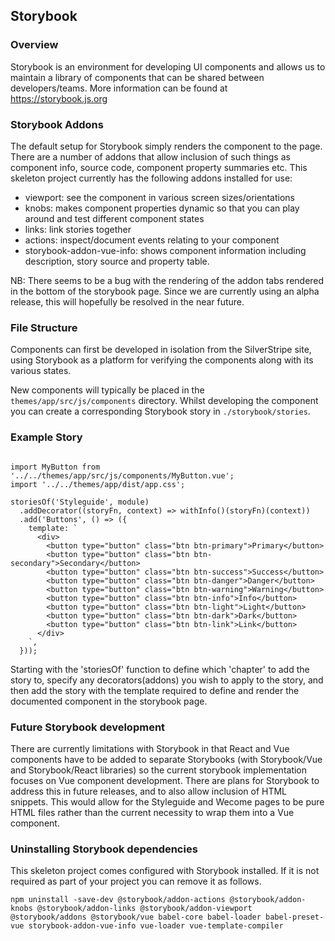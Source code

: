 ## Storybook

### Overview
Storybook is an environment for developing UI components and allows us to maintain a library of components that can be shared between developers/teams.
More information can be found at <https://storybook.js.org>

### Storybook Addons
The default setup for Storybook simply renders the component to the page. There are a number of addons that allow inclusion
of such things as component info, source code, component property summaries etc.
This skeleton project currently has the following addons installed for use:
- viewport: see the component in various screen sizes/orientations
- knobs: makes component properties dynamic so that you can play around and test different component states
- links: link stories together
- actions: inspect/document events relating to your component
- storybook-addon-vue-info: shows component information including description, story source and property table.

NB: There seems to be a bug with the rendering of the addon tabs rendered in the bottom of the storybook page. Since we 
are currently using an alpha release, this will hopefully be resolved in the near future.

### File Structure
Components can first be developed in isolation from the SilverStripe site, using Storybook as a platform for verifying the components along with its various states.

New components will typically be placed in the `themes/app/src/js/components` directory. Whilst developing the component you can create a corresponding Storybook story in `./storybook/stories`.

### Example Story
```import { storiesOf } from '@storybook/vue';

import MyButton from '../../themes/app/src/js/components/MyButton.vue';
import '../../themes/app/dist/app.css';

storiesOf('Styleguide', module)
  .addDecorator((storyFn, context) => withInfo()(storyFn)(context))
  .add('Buttons', () => ({
    template: `
      <div>
        <button type="button" class="btn btn-primary">Primary</button>
        <button type="button" class="btn btn-secondary">Secondary</button>
        <button type="button" class="btn btn-success">Success</button>
        <button type="button" class="btn btn-danger">Danger</button>
        <button type="button" class="btn btn-warning">Warning</button>
        <button type="button" class="btn btn-info">Info</button>
        <button type="button" class="btn btn-light">Light</button>
        <button type="button" class="btn btn-dark">Dark</button>
        <button type="button" class="btn btn-link">Link</button>
      </div>
    `,
  }));
```
Starting with the 'storiesOf' function to define which 'chapter' to add the story to, specify any decorators(addons) you
wish to apply to the story, and then add the story with the template required to define and render the documented
component in the storybook page.

### Future Storybook development
There are currently limitations with Storybook in that React and Vue components have to be added to separate Storybooks
(with Storybook/Vue and Storybook/React libraries) so the current storybook implementation focuses on Vue
component development. There are plans for Storybook to address this in future releases, and to also allow inclusion of HTML snippets.
This would allow for the Styleguide and Wecome pages to be pure HTML files rather than the current necessity to wrap
them into a Vue component.

### Uninstalling Storybook dependencies
This skeleton project comes configured with Storybook installed. If it is not required as part of your project you can remove
it as follows.
````
npm uninstall -save-dev @storybook/addon-actions @storybook/addon-knobs @storybook/addon-links @storybook/addon-viewport
@storybook/addons @storybook/vue babel-core babel-loader babel-preset-vue storybook-addon-vue-info vue-loader vue-template-compiler
````

